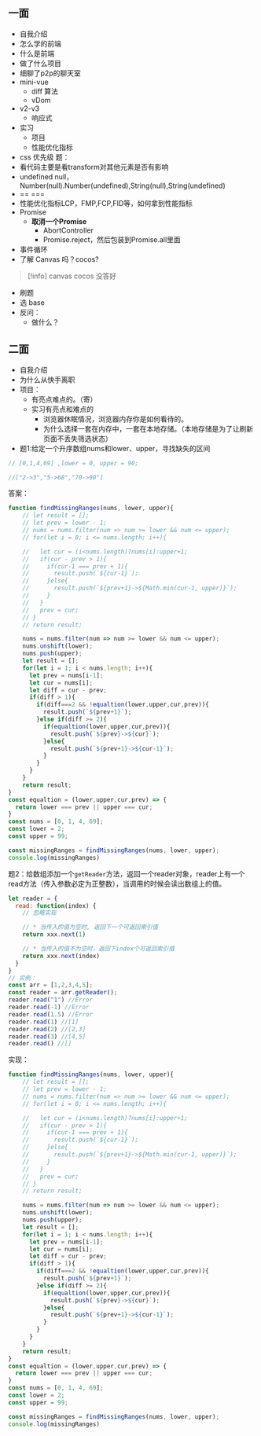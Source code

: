 ## 一面
- 自我介绍
- 怎么学的前端
- 什么是前端
- 做了什么项目
- 细聊了p2p的聊天室
- mini-vue 
    - diff 算法
    - vDom
- v2-v3
    - 响应式
- 实习
    - 项目
    - 性能优化指标
- css 优先级
题：
- 看代码主要是看transform对其他元素是否有影响
- undefined null，Number(null).Number(undefined),String(null),String(undefined)
- == === 
- 性能优化指标LCP，FMP,FCP,FID等，如何拿到性能指标
- Promise
    - **取消一个Promise**
	    - AbortController
	    - Promise.reject，然后包装到Promise.all里面
- 事件循环 
- 了解 Canvas 吗？cocos?
>[!info]
>canvas cocos 没答好

- 刷题
- 选 base
- 反问：
    - 做什么？



## 二面 
- 自我介绍
- 为什么从快手离职
- 项目：
	- 有亮点难点的。（寄）
	- 实习有亮点和难点的
		- 浏览器休眠情况，浏览器内存你是如何看待的。
		- 为什么选择一套在内存中，一套在本地存储。（本地存储是为了让刷新页面不丢失筛选状态）
- 题1:给定一个升序数组nums和lower、upper，寻找缺失的区间
```js
// [0,1,4,69] ,lower = 0, upper = 90;

//["2->3","5->68","70->90"]
```
答案：
```js
function findMissingRanges(nums, lower, upper){
    // let result = [];
    // let prev = lower - 1;
    // nums = nums.filter(num => num >= lower && num <= upper);
    // for(let i = 0; i <= nums.length; i++){

    //   let cur = (i<nums.length)?nums[i]:upper+1;
    //   if(cur - prev > 1){
    //     if(cur-1 === prev + 1){
    //       result.push(`${cur-1}`);
    //     }else{
    //       result.push(`${prev+1}->${Math.min(cur-1, upper)}`);
    //     }
    //   }
    //   prev = cur;
    // }
    // return result;

    nums = nums.filter(num => num >= lower && num <= upper);
    nums.unshift(lower);
    nums.push(upper);
    let result = [];
    for(let i = 1; i < nums.length; i++){
      let prev = nums[i-1];
      let cur = nums[i];
      let diff = cur - prev;
      if(diff > 1){
        if(diff===2 && !equaltion(lower,upper,cur,prev)){
          result.push(`${prev+1}`);
        }else if(diff >= 2){
          if(equaltion(lower,upper,cur,prev)){
            result.push(`${prev}->${cur}`);
          }else{
            result.push(`${prev+1}->${cur-1}`);
          }
        }
      }
    }
    return result;
}
const equaltion = (lower,upper,cur,prev) => {
  return lower === prev || upper === cur;
}
const nums = [0, 1, 4, 69];
const lower = 2;
const upper = 99;

const missingRanges = findMissingRanges(nums, lower, upper);
console.log(missingRanges)
```

题2：给数组添加一个`getReader`方法，返回一个reader对象，reader上有一个read方法（传入参数必定为正整数），当调用的时候会读出数组上的值。
```js
let reader = {
  read: function(index) {
    // 忽略实现

    // * 当传入的值为空时, 返回下一个可返回索引值
    return xxx.next(1)

    // * 当传入的值不为空时，返回下index个可返回索引值
    return xxx.next(index)
  }
}
// 实例：
const arr = [1,2,3,4,5];
const reader = arr.getReader();
reader.read("1") //Error
reader.read(-1) //Error
reader.read(1.5) //Error
reader.read(1) //[1]
reader.read(2) //[2,3]
reader.read(3) //[4,5]
reader.read() //[]
```

实现：
```js
function findMissingRanges(nums, lower, upper){
    // let result = [];
    // let prev = lower - 1;
    // nums = nums.filter(num => num >= lower && num <= upper);
    // for(let i = 0; i <= nums.length; i++){

    //   let cur = (i<nums.length)?nums[i]:upper+1;
    //   if(cur - prev > 1){
    //     if(cur-1 === prev + 1){
    //       result.push(`${cur-1}`);
    //     }else{
    //       result.push(`${prev+1}->${Math.min(cur-1, upper)}`);
    //     }
    //   }
    //   prev = cur;
    // }
    // return result;

    nums = nums.filter(num => num >= lower && num <= upper);
    nums.unshift(lower);
    nums.push(upper);
    let result = [];
    for(let i = 1; i < nums.length; i++){
      let prev = nums[i-1];
      let cur = nums[i];
      let diff = cur - prev;
      if(diff > 1){
        if(diff===2 && !equaltion(lower,upper,cur,prev)){
          result.push(`${prev+1}`);
        }else if(diff >= 2){
          if(equaltion(lower,upper,cur,prev)){
            result.push(`${prev}->${cur}`);
          }else{
            result.push(`${prev+1}->${cur-1}`);
          }
        }
      }
    }
    return result;
}
const equaltion = (lower,upper,cur,prev) => {
  return lower === prev || upper === cur;
}
const nums = [0, 1, 4, 69];
const lower = 2;
const upper = 99;

const missingRanges = findMissingRanges(nums, lower, upper);
console.log(missingRanges)

```
